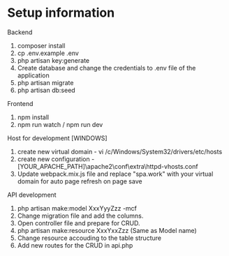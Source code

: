 # Setup information

Backend
1. composer install
2. cp .env.example .env
3. php artisan key:generate
4. Create database and change the credentials to .env file of the application
5. php artisan migrate
6. php artisan db:seed

Frontend
1. npm install
2. npm run watch / npm run dev

Host for development [WINDOWS]
1. create new virtual domain - vi /c/Windows/System32/drivers/etc/hosts  	
2. create new configuration - [YOUR_APACHE_PATH]\apache2\conf\extra\httpd-vhosts.conf
3. Update webpack.mix.js file and replace "spa.work" with your virtual domain for auto page refresh on page save

API development
1. php artisan make:model XxxYyyZzz -mcf
2. Change migration file  and add the columns.
3. Open controller file and prepare for CRUD.
2. php artisan make:resource XxxYxxZzz (Same as Model name)
3. Change resource accouding to the table structure
4. Add new routes for the CRUD in api.php
